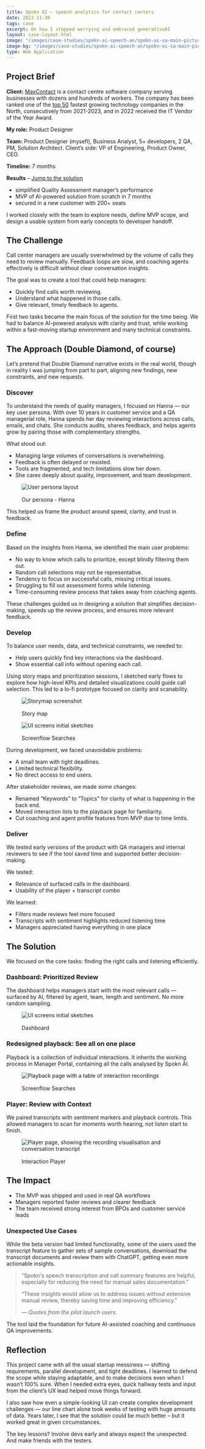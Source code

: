 ```yaml
---
title: Spokn AI – speech analytics for contact centers
date: 2023-11-30
tags: case
excerpt: On how I stopped worrying and embraced generativeAI
layout: case-layout.html
image: "/images/case-studies/spokn-ai-speech-an/spokn-ai-sa-main-picture.png"
image-bg: "/images/case-studies/spokn-ai-speech-an/spokn-ai-sa-main-picture-bg.png"
type: Web Application
---
```


<div class="framed">
<h2>Project Brief</h2>
<p><b>Client:</b> <a href="https://www.maxcontact.com/">MaxContact</a> is a contact centre software company serving businesses with dozens and hundreds of workers. The company has been ranked one of the <a href="https://www.maxcontact.com/resources/blog-insights/maxcontact-named-as-one-of-the-top-50-companies-at-the-northern-tech-awards-2023/">top 50</a> fastest growing technology companies in the North, consecutively from 2021-2023, and in 2022 received the IT Vendor of the Year Award.</p>
<p><b>My role:</b> Product Designer</p>
<p><b>Team:</b> Product Designer (mysefl), Business Analyst, 5+ developers, 2 QA, PM, Solution Architect. Client’s side: VP of Engineering, Product Owner, CEO.</p>
<p><b>Timeline:</b> 7 months</p>
<p><b>Results</b> – <a href="#solution">Jump to the solution</a> 
<br> 
<ul>
    <li>simplified Quality Assessment manager’s performance
</li>
    <li>MVP of AI-powered solution from scratch in 7 months
</li>
    <li>secured in a new customer with 200+ seats
</li>
    </ul>
</p>
<p>I worked closely with the team to explore needs, define MVP scope, and design a usable system from early concepts to developer handoff.
</p>
</div> 

<section class="note-section">

## The Challenge
Call center managers are usually overwhelmed by the volume of calls they need to review manually. Feedback loops are slow, and coaching agents effectively is difficult without clear conversation insights.

The goal was to create a tool that could help managers:

- Quickly find calls worth reviewing.
- Understand what happened in those calls.
- Give relevant, timely feedback to agents.

First two tasks became the main focus of the solution for the time being. We had to balance AI-powered analysis with clarity and trust, while working within a fast-moving startup environment and many technical constraints.

</section>

<section class="note-section">

## The Approach (Double Diamond, of course)
Let’s pretend that Double Diamond narrative exists in the real world, though in reality I was jumping from part to part, aligning new findings, new constraints, and new requests.

### Discover
To understand the needs of quality managers, I focused on Hanna — our key user persona. With over 10 years in customer service and a QA managerial role, Hanna spends her day reviewing interactions across calls, emails, and chats. She conducts audits, shares feedback, and helps agents grow by pairing those with complementary strengths.

What stood out:
- Managing large volumes of conversations is overwhelming.
- Feedback is often delayed or resisted.
- Tools are fragmented, and tech limitations slow her down.
- She cares deeply about quality, improvement, and team development.

<figure>
<img src="/images/case-studies/spokn-ai-speech-an/spokn-ai-speech-an-persona.png" alt="User persona layout" class="post-image" style="margin-bottom: 1rem;"></img>
<figcaption>Our persona - Hanna
</figcaption>
</figure>

This helped us frame the product around speed, clarity, and trust in feedback.

### Define
Based on the insights from Hanna, we identified the main user problems:
- No way to know which calls to prioritize, except blindly filtering them out.
- Random call selections may not be representative.
- Tendency to focus on successful calls, missing critical issues.
- Struggling to fill out assessment forms while listening.
- Time-consuming review process that takes away from coaching agents.

These challenges guided us in designing a solution that simplifies decision-making, speeds up the review process, and ensures more relevant feedback.

</section>

<section class="note-section">

### Develop
To balance user needs, data, and technical constraints, we needed to:
- Help users quickly find key interactions via the dashboard.
- Show essential call info without opening each call.

Using story maps and prioritization sessions, I sketched early flows to explore how high-level KPIs and detailed visualizations could guide call selection. This led to a lo-fi prototype focused on clarity and scanability.

<figure>
<img src="/images/case-studies/spokn-ai-speech-an/spokn-ai-speech-an-storymap.png" alt="Storymap screenshot" class="post-image" style="margin-bottom: 1rem;"></img>
<figcaption>Story map
</figcaption>
</figure>

<figure>
<img src="/images/case-studies/spokn-ai-speech-an/spokn-ai-speech-an-screenflows.png" alt="UI screens initial sketches" class="post-image" style="margin-bottom: 1rem;"></img>
<figcaption>Screenflow Searches
</figcaption>
</figure>

During development, we faced unavoidable problems:
- A small team with tight deadlines.
- Limited technical flexibility.
- No direct access to end users.

After stakeholder reviews, we made some changes:
- Renamed “Keywords” to “Topics” for clarity of what is happening in the back end.
- Moved interaction lists to the playback page for familiarity.
- Cut coaching and agent profile features from MVP due to time limits.

### Deliver
We tested early versions of the product with QA managers and internal reviewers to see if the tool saved time and supported better decision-making.

We tested:
- Relevance of surfaced calls in the dashboard.
- Usability of the player + transcript combo

We learned:
- Filters made reviews feel more focused
- Transcripts with sentiment highlights reduced listening time
- Managers appreciated having everything in one place

</section>

<section class="note-section">


<h2 id="solution">The Solution</h2>

We focused on the core tasks: finding the right calls and listening efficiently.

### Dashboard: Prioritized Review
The dashboard helps managers start with the most relevant calls — surfaced by AI, filtered by agent, team, length and sentiment. No more random sampling.

<figure>
<img src="/images/case-studies/spokn-ai-speech-an/spokn-ai-speech-an-dashboard.png" alt="UI screens initial sketches" class="no-bg-image" style="margin-bottom: 1rem;"></img>
<figcaption>Dashboard
</figcaption>
</figure>

### Redesigned playback: See all on one place
Playback is a collection of individual interactions. It inherits the working process in Manager Portal, containing all the calls analysed by Spokn AI.
<figure>
<img src="/images/case-studies/spokn-ai-speech-an/spokn-ai-speech-an-playback.png" alt="Playback page with a table of interaction recordings" class="no-bg-image" style="margin-bottom: 1rem;"></img>
<figcaption>Screenflow Searches
</figcaption>
</figure>

### Player: Review with Context
We paired transcripts with sentiment markers and playback controls. This allowed managers to scan for moments worth hearing, not listen start to finish.
<figure>
<img src="/images/case-studies/spokn-ai-speech-an/spokn-ai-speech-an-player.png" alt="Player page, showing the recording visualisation and conversation transcript" class="no-bg-image" style="margin-bottom: 1rem;"></img>
<figcaption>Interaction Player
</figcaption>
</figure>

</section>

<section class="note-section">

## The Impact
- The MVP was shipped and used in real QA workflows
- Managers reported faster reviews and clearer feedback
- The team received strong interest from BPOs and customer service leads

### Unexpected Use Cases
While the beta version had limited functionality, some of the users used the transcript feature to gather sets of sample conversations, download the transcript documents and review them with ChatGPT, getting even more actionable insights.


<blockquote>“Spokn's speech transcription and call summary features are helpful, especially for reducing the need for manual sales documentation.”</blockquote>

<blockquote>“These insights would allow us to address issues without extensive manual review, thereby saving time and improving efficiency.”

<em>— Quotes from the pilot launch users.</em>
</blockquote>


The tool laid the foundation for future AI-assisted coaching and continuous QA improvements.

</section>

<section class="note-section">

## Reflection
This project came with all the usual startup messiness — shifting requirements, parallel development, and tight deadlines. I learned to defend the scope while staying adaptable, and to make decisions even when I wasn’t 100% sure. When I needed extra eyes, quick hallway tests and input from the client’s UX lead helped move things forward. 

I also saw how even a simple-looking UI can create complex development challenges — our line chart alone took weeks of testing with huge amounts of data. Years later, I see that the solution could be much better – but it worked great in given circumstances.

The key lessons? Involve devs early and always expect the unexpected. And make friends with the testers.

</section>